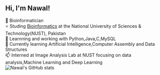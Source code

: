 ## Hi, I'm Nawal!

<!--
**NawalBabar13/NawalBabar13** is a ✨ _special_ ✨ repository because its `README.md` (this file) appears on your GitHub profile.

Here are some ideas to get you started:-->

🦾 Bioinformatician<br/>
⭐️ Studing [Bioinformatics](https://sines.nust.edu.pk/program/bs-bioinformatics) at the National University of Sciences & Technology(NUST), Pakistan<br/> 
🤔 Learnning and working with Python,Java,C,MySQL<br/>
💬 Currently learning Artificial Intelligence,Computer Assembly and Data Structures<br/>
📫 Interned at Image Analysis Lab at NUST focusing on data analysis,Machine Learning and Deep Learning<br/>
 ![Nawal's GitHub stats](https://github-readme-stats.vercel.app/api?username=NawalBabar13&show_icons=true&theme=radical) <br/>
